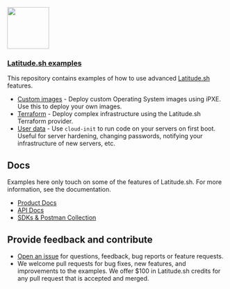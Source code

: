   <a href="https://www.latitude.sh">
    <img src="https://imagedelivery.net/Osr9NTVkzxD8aeU9bhUsSw/9cc56f1f-33ad-43a8-aa81-84a57e601f00/public" height="96">
    <h3>Latitude.sh examples</h3>
  </a>

This repository contains examples of how to use advanced [Latitude.sh](https://www.latitude.sh) features.

- [Custom images](https://docs.latitude.sh/docs/custom-image-ipxe) - Deploy custom Operating System images using iPXE. Use this to deploy your own images.
- [Terraform](https://docs.latitude.sh/docs/terraform) - Deploy complex infrastructure using the Latitude.sh Terraform provider.
- [User data](https://docs.latitude.sh/docs/server-user-data) - Use `cloud-init` to run code on your servers on first boot. Useful for server hardening, changing passwords, notifying your infrastructure of new servers, etc.

## Docs

Examples here only touch on some of the features of Latitude.sh. For more information, see the documentation.

* [Product Docs](https://docs.latitude.sh/docs)
* [API Docs](https://docs.latitude.sh/reference)
* [SDKs & Postman Collection](https://docs.latitude.sh/reference/client-libraries)

## Provide feedback and contribute

* [Open an issue](https://github.com/latitudesh/examples/issues) for questions, feedback, bug reports or feature requests.
* We welcome pull requests for bug fixes, new features, and improvements to the examples. We offer $100 in Latitude.sh credits for any pull request that is accepted and merged.
